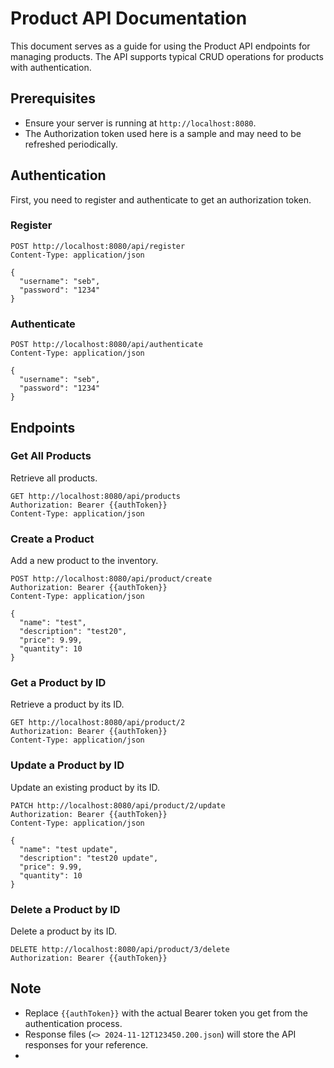 # Product API Documentation

This document serves as a guide for using the Product API endpoints for managing products. The API supports typical CRUD operations for products with authentication.

## Prerequisites

- Ensure your server is running at `http://localhost:8080`.
- The Authorization token used here is a sample and may need to be refreshed periodically.

## Authentication

First, you need to register and authenticate to get an authorization token.

### Register

```http_request
POST http://localhost:8080/api/register
Content-Type: application/json

{
  "username": "seb",
  "password": "1234"
}

```

### Authenticate

```http_request
POST http://localhost:8080/api/authenticate
Content-Type: application/json

{
  "username": "seb",
  "password": "1234"
}

```

## Endpoints

### Get All Products

Retrieve all products.

```http_request
GET http://localhost:8080/api/products
Authorization: Bearer {{authToken}}
Content-Type: application/json

```

### Create a Product

Add a new product to the inventory.

```http_request
POST http://localhost:8080/api/product/create
Authorization: Bearer {{authToken}}
Content-Type: application/json

{
  "name": "test",
  "description": "test20",
  "price": 9.99,
  "quantity": 10
}

```

### Get a Product by ID

Retrieve a product by its ID.

```http_request
GET http://localhost:8080/api/product/2
Authorization: Bearer {{authToken}}
Content-Type: application/json

```

### Update a Product by ID

Update an existing product by its ID.

```http_request
PATCH http://localhost:8080/api/product/2/update
Authorization: Bearer {{authToken}}
Content-Type: application/json

{
  "name": "test update",
  "description": "test20 update",
  "price": 9.99,
  "quantity": 10
}

```

### Delete a Product by ID

Delete a product by its ID.

```http_request
DELETE http://localhost:8080/api/product/3/delete
Authorization: Bearer {{authToken}}

```

## Note

- Replace `{{authToken}}` with the actual Bearer token you get from the authentication process.
- Response files (`<> 2024-11-12T123450.200.json`) will store the API responses for your reference.
- 